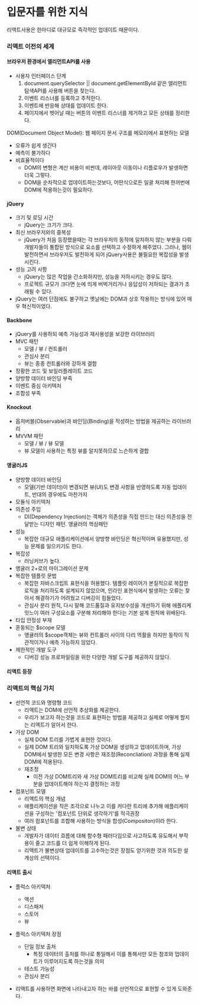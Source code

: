 # 입문자를 위한 지식

리액트사용은 한마디로 대규모로 즉각적인 업데이트 때문이다.

### 리액트 이전의 세계

#### 브라우저 환경에서 엘리먼트API를 사용
- 사용자 인터페이스 단계
    1) document.querySelector || document.getElementById 같은 엘리먼트 탐색API를 사용해 버튼을 찾는다.
    2) 이벤트 리스너를 등록하고 추적한다.
    3) 이벤트에 반응해 상태를 업데이트 한다.
    4) 페이지에서 벗어날 때는 버튼의 이벤트 리스너를 제거하고 모든 상태를 정리한다.

DOM(Document Object Model): 웹 페이지 문서 구조를 메모리에서 표현하는 모델

- 오류가 쉽게 생긴다
- 예측이 불가하다
- 비효율적이다
    - DOM의 변형은 계산 비용이 비싼데, 레이아웃 이동이나 리플로우가 발생하면 더욱 그렇다.
    - DOM을 순차적으로 업데이트하는것보다, 어떤식으로든 일괄 처리해 한꺼번에 DOM에 적용하는것이 필요하다.

#### jQuery

- 크기 및 로딩 시간
    - jQuery는 크기가 크다.
- 최신 브라우저와의 중복성
    - jQuery가 처음 등장했을때는 각 브라우저의 동작에 일치하지 않는 부분을 다뤄 개발자들이 통합된 방식으로 요소를 선택하고 수정하게 해주었다. 그러나, 웹이 발전하면서 브라우저도 발전하게 되어 jQuery사용은 불필요한 복잡성을 발생시킨다.
- 성능 고려 사항
    - jQuery는 많은 작업을 간소화하지만, 성능을 저하시키는 경우도 많다.
    - 프로젝트 규모가 크다면 눈에 띄게 버벅거리거나 응답성이 저하되는 결과가 초래될 수 있다.
- jQuery는 여러 단점에도 불구하고 옛날에는 DOM과 상호 작용하는 방식에 있어 매우 혁신적이었다.

#### Backbone
- jQuery를 사용하되 예측 가능성과 재사용성을 보강한 라이브러리
- MVC 패턴
    - 모델 / 뷰 / 컨트롤러
    - 관심사 분리
    - 뷰는 종종 컨트롤러와 강하게 결합
- 장황한 코드 및 보일러플레이트 코드
- 양방향 데이터 바인딩 부족
- 이벤트 중심 아키텍처
- 조합성 부족

#### Knockout
- 옵저버블(Observable)과 바인딩(Binding)을 작성하는 방법을 제공하는 라이브러리
- MVVM 패턴
    - 모델 / 뷰 / 뷰 모델
    - 뷰 모델이 사용하는 특정 뷰를 알지못하므로 느슨하게 결합

#### 앵귤러JS
- 양방향 데이터 바인딩
    - 모델(기반 데이터)이 변경되면 뷰(UI)도 변경 사항을 반영하도록 자동 업데이트, 반대의 경우에도 마찬가지
- 모듈식 아키텍처
- 의존성 주입
    - DI(Dependency Injection)는 객체가 의존성을 직접 만드는 대신 의존성을 전달받는 디자인 패턴. 앵귤러의 핵심패턴
- 성능
    - 복잡한 대규모 애플리케이션에서 양방향 바인딩은 혁신적이며 유용했지만, 성능 문제를 일으키기도 한다.
- 복잡성
    - 러닝커브가 높다.
- 앵귤러 2+로의 마이그레이션 문제
- 복잡한 템플릿 문법
    - 복잡한 자바스크립트 표현식을 허용했다. 템플릿 레이어가 본질적으로 복잡한 로직을 처리하도록 설계되지 않았으며, 인라인 표현식에서 발생하는 오류는 찾아서 해결하기가 어려웠고 디버깅이 힘들었다.
    - 관심사 분리 원칙, 다시 말해 코드품질과 유지보수성을 개선하기 위해 애플리케잇느이 여러 구성요소를 구분해 처리해야 한다는 기본 설계 원칙에 위배된다.
- 타입 안정성 부재
- 혼동되는 $scope 모델
    - 앵귤러의 $scope객체는 뷰와 컨트롤러 사이의 다리 역활을 하지만 동작이 직관적이거나 예측 가능하지 않았다. 
- 제한적인 개발 도구
    - 디버깅 성능 프로파일링을 위한 다양한 개발 도구를 제공하지 않았다.

#### 리액트 등장

### 리액트의 핵심 가치
- 선언적 코드와 명령형 코드
    - 리액트는 DOM에 선언적 추상화를 제공한다.
    - 우리가 보고자 하는것을 코드로 표현하는 방법을 제공하고 실제로 어떻게 할지는 리액트가 알아서 한다.
- 가상 DOM
    - 실제 DOM 트리를 가볍게 표현한 것이다.
    - 실제 DOM 트리와 일치하도록 가상 DOM을 생성하고 업데이트하며, 가상DOM에서 발생한 모든 변경 사항은 재조정(Reconcliation) 과정을 통해 실제 DOM에 적용된다.
    - 재조정
        - 이전 가상 DOM트리와 새 가상 DOM트리를 비교해 실제 DOM의 어느 부분을 업데이트해야 하는지 결정하는 과정
- 컴포넌트 모델
    - 리액트의 핵심 개념
    - 애플리케이션을 작은 조각으로 나누고 이를 커다란 트리에 추가해 애플리케이션을 구성하는 '컴포넌트 단위로 생각하기'를 적극권장
    - 여러 컴포넌트를 조합해 사용하는 방식을 합성(Compositon)이라 한다.
- 불변 상태
    - 개발자가 데이터 흐름에 대해 함수형 패러다임으로 사고하도록 유도해서 부작용이 줄고 코드를 더 쉽게 이해하게 된다.
    - 리액트가 불변상태 업데이트를 고수하는것은 장점도 얻기위한 것과 의도한 설계상의 선택이다.
#### 리액트 출시
- 플럭스 아키텍처
    - 액션
    - 디스패처
    - 스토어
    - 뷰
- 플럭스 아키텍처 장점
    - 단일 정보 출처
        - 특정 데이터의 출처를 하나로 통일해서 이를 통해서만 모든 참조와 업데이트가 이루어지도록 하는것을 의미
    - 테스트 가능성
    - 관심사 분리

- 리액트를 사용하면 화면에 나타내고자 하는 바를 선언적으로 표현할 수 있게 도와준다.



